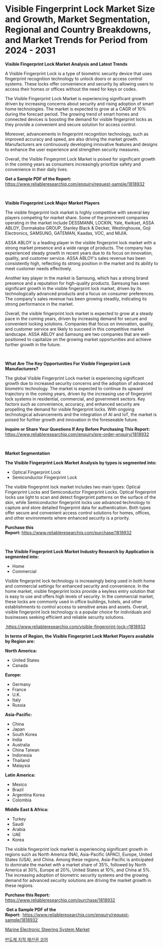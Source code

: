 <p><h1>Visible Fingerprint Lock Market Size and Growth, Market Segmentation, Regional and Country Breakdowns, and Market Trends for Period from 2024 -  2031</h1></p><p><strong>Visible Fingerprint Lock Market Analysis and Latest Trends</strong></p>
<p><p>A Visible Fingerprint Lock is a type of biometric security device that uses fingerprint recognition technology to unlock doors or access control systems. These locks offer convenience and security by allowing users to access their homes or offices without the need for keys or codes.</p><p>The Visible Fingerprint Lock Market is experiencing significant growth driven by increasing concerns about security and rising adoption of smart home technologies. The market is expected to grow at a CAGR of 10% during the forecast period. The growing trend of smart homes and connected devices is boosting the demand for visible fingerprint locks as they provide a convenient and secure solution for access control.</p><p>Moreover, advancements in fingerprint recognition technology, such as improved accuracy and speed, are also driving the market growth. Manufacturers are continuously developing innovative features and designs to enhance the user experience and strengthen security measures.</p><p>Overall, the Visible Fingerprint Lock Market is poised for significant growth in the coming years as consumers increasingly prioritize safety and convenience in their daily lives.</p></p>
<p><strong>Get a Sample PDF of the Report:&nbsp;</strong> <a href="https://www.reliableresearchiq.com/enquiry/request-sample/1818932">https://www.reliableresearchiq.com/enquiry/request-sample/1818932</a></p>
<p>&nbsp;</p>
<p><strong>Visible Fingerprint Lock Major Market Players</strong></p>
<p><p>The visible fingerprint lock market is highly competitive with several key players competing for market share. Some of the prominent companies operating in the market include DESSMANN, LOCKIN, Yale, Kwikset, ASSA ABLOY, Dormakaba GROUP, Stanley Black & Decker, Westinghouse, Goji Electronics, SAMSUNG, GATEMAN, Kaadas, VOC, and MIJIA.</p><p>ASSA ABLOY is a leading player in the visible fingerprint lock market with a strong market presence and a wide range of products. The company has experienced steady growth in recent years due to its focus on innovation, quality, and customer service. ASSA ABLOY's sales revenue has been consistently high, reflecting its strong position in the market and its ability to meet customer needs effectively.</p><p>Another key player in the market is Samsung, which has a strong brand presence and a reputation for high-quality products. Samsung has seen significant growth in the visible fingerprint lock market, driven by its technologically advanced products and a focus on consumer preferences. The company's sales revenue has been growing steadily, indicating its strong performance in the market.</p><p>Overall, the visible fingerprint lock market is expected to grow at a steady pace in the coming years, driven by increasing demand for secure and convenient locking solutions. Companies that focus on innovation, quality, and customer service are likely to succeed in this competitive market landscape. ASSA ABLOY and Samsung are two companies that are well-positioned to capitalize on the growing market opportunities and achieve further growth in the future.</p></p>
<p>&nbsp;</p>
<p><strong>What Are The Key Opportunities For Visible Fingerprint Lock Manufacturers?</strong></p>
<p><p>The global Visible Fingerprint Lock market is experiencing significant growth due to increased security concerns and the adoption of advanced biometric technology. The market is expected to continue its upward trajectory in the coming years, driven by the increasing use of fingerprint lock systems in residential, commercial, and government sectors. Key factors such as convenience, accuracy, and enhanced security are propelling the demand for visible fingerprint locks. With ongoing technological advancements and the integration of AI and IoT, the market is poised for further growth and innovation in the foreseeable future.</p></p>
<p><strong>Inquire or Share Your Questions If Any Before Purchasing This Report:</strong> <a href="https://www.reliableresearchiq.com/enquiry/pre-order-enquiry/1818932">https://www.reliableresearchiq.com/enquiry/pre-order-enquiry/1818932</a></p>
<p>&nbsp;</p>
<p><strong>Market Segmentation</strong></p>
<p><strong>The Visible Fingerprint Lock Market Analysis by types is segmented into:</strong></p>
<p><ul><li>Optical Fingerprint Lock</li><li>Semiconductor Fingerprint Lock</li></ul></p>
<p><p>The visible fingerprint lock market includes two main types: Optical Fingerprint Locks and Semiconductor Fingerprint Locks. Optical fingerprint locks use light to scan and detect fingerprint patterns on the surface of the skin, while Semiconductor fingerprint locks use advanced technology to capture and store detailed fingerprint data for authentication. Both types offer secure and convenient access control solutions for homes, offices, and other environments where enhanced security is a priority.</p></p>
<p><strong>Purchase this Report:&nbsp;</strong><a href="https://www.reliableresearchiq.com/purchase/1818932">https://www.reliableresearchiq.com/purchase/1818932</a></p>
<p>&nbsp;</p>
<p><strong>The Visible Fingerprint Lock Market Industry Research by Application is segmented into:</strong></p>
<p><ul><li>Home</li><li>Commercial</li></ul></p>
<p><p>Visible fingerprint lock technology is increasingly being used in both home and commercial settings for enhanced security and convenience. In the home market, visible fingerprint locks provide a keyless entry solution that is easy to use and offers high levels of security. In the commercial market, these locks are commonly used in office buildings, hotels, and other establishments to control access to sensitive areas and assets. Overall, visible fingerprint lock technology is a popular choice for individuals and businesses seeking efficient and reliable security solutions.</p></p>
<p><a href="https://www.reliableresearchiq.com/visible-fingerprint-lock-r1818932">&nbsp;https://www.reliableresearchiq.com/visible-fingerprint-lock-r1818932</a></p>
<p><strong>In terms of Region, the Visible Fingerprint Lock Market Players available by Region are:</strong></p>
<p>
    <p> <strong> North America: </strong>
        <ul>
            <li>United States</li>
            <li>Canada</li>
        </ul>
        </p> 
    <p> <strong> Europe: </strong>
        <ul>
            <li>Germany</li>
            <li>France</li>
            <li>U.K.</li>
            <li>Italy</li>
            <li>Russia</li>
        </ul>
        </p> 
    <p> <strong> Asia-Pacific: </strong>
        <ul>
            <li>China</li>
            <li>Japan</li>
            <li>South Korea</li>
            <li>India</li>
            <li>Australia</li>
            <li>China Taiwan</li>
            <li>Indonesia</li>
            <li>Thailand</li>
            <li>Malaysia</li>
        </ul>
        </p> 
    <p> <strong> Latin America: </strong>
        <ul>
            <li>Mexico</li>
            <li>Brazil</li>
            <li>Argentina Korea</li>
            <li>Colombia</li>
        </ul>
        </p> 
    <p> <strong> Middle East & Africa: </strong>
        <ul>
            <li>Turkey</li>
            <li>Saudi</li>
            <li>Arabia</li>
            <li>UAE</li>
            <li>Korea</li>
        </ul>
    </p>
    </p>
<p><p>The visible fingerprint lock market is experiencing significant growth in regions such as North America (NA), Asia-Pacific (APAC), Europe, United States (USA), and China. Among these regions, Asia-Pacific is anticipated to dominate the market with a market share of 35%, followed by North America at 30%, Europe at 20%, United States at 10%, and China at 5%. The increasing adoption of biometric security systems and the growing demand for advanced security solutions are driving the market growth in these regions.</p></p>
<p><strong>Purchase this Report: </strong><a href="https://www.reliableresearchiq.com/purchase/1818932">https://www.reliableresearchiq.com/purchase/1818932</a></p>
<p>&nbsp;<strong>Get a Sample PDF of the Report:&nbsp;&nbsp;</strong><a href="https://www.reliableresearchiq.com/enquiry/request-sample/1818932">https://www.reliableresearchiq.com/enquiry/request-sample/1818932</a></p>
<p><strong></strong></p>
<p><p><a href="https://github.com/IkeSchumm04/Market-Research-Report-List-1/blob/main/marine-electronic-steering-system-market.md">Marine Electronic Steering System Market</a></p><p><a href="https://github.com/mpodehpw07370073/Market-Research-Report-List-3/blob/main/657726370599.md">반도체 지적 재산권 코어</a></p></p>